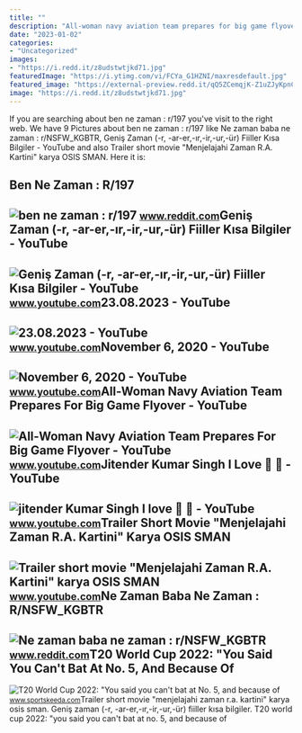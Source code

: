 ```yaml
---
title: ""
description: "All-woman navy aviation team prepares for big game flyover"
date: "2023-01-02"
categories:
- "Uncategorized"
images:
- "https://i.redd.it/z8udstwtjkd71.jpg"
featuredImage: "https://i.ytimg.com/vi/FCYa_G1HZNI/maxresdefault.jpg"
featured_image: "https://external-preview.redd.it/qQ5ZCemqjK-Z1uZJyKpnC6L_4_EiAnxaS8TDhBqOrGw.png?blur=40&amp;format=pjpg&amp;auto=webp&amp;s=5006208c517d71b7523a36fd29bc5763bd1cd959"
image: "https://i.redd.it/z8udstwtjkd71.jpg"
---
```


If you are searching about ben ne zaman : r/197 you've visit to the right web. We have 9 Pictures about ben ne zaman : r/197 like Ne zaman baba ne zaman : r/NSFW\_KGBTR, Geniş Zaman (-r, -ar-er,-ır,-ir,-ur,-ür) Fiiller Kısa Bilgiler - YouTube and also Trailer short movie "Menjelajahi Zaman R.A. Kartini" karya OSIS SMAN. Here it is:

Ben Ne Zaman : R/197
--------------------

 ![ben ne zaman : r/197](https://i.redd.it/z8udstwtjkd71.jpg) <small>www.reddit.com</small>Geniş Zaman (-r, -ar-er,-ır,-ir,-ur,-ür) Fiiller Kısa Bilgiler - YouTube
------------------------------------------------------------------------

 ![Geniş Zaman (-r, -ar-er,-ır,-ir,-ur,-ür) Fiiller Kısa Bilgiler - YouTube](https://i.ytimg.com/vi/PuJZ_gTspa0/maxresdefault.jpg) <small>www.youtube.com</small>23.08.2023 - YouTube
--------------------

 ![23.08.2023 - YouTube](https://i.ytimg.com/vi/we4x-OXpJP8/maxresdefault.jpg?sqp=-oaymwEmCIAKENAF8quKqQMa8AEB-AH6CYAC0AWKAgwIABABGGMgZSghMA8=&rs=AOn4CLDOJ8CPcVk9sTf46fcya_g4YSuZCw) <small>www.youtube.com</small>November 6, 2020 - YouTube
--------------------------

 ![November 6, 2020 - YouTube](https://i.ytimg.com/vi/uVX-6fcYA-g/maxres2.jpg?sqp=-oaymwEoCIAKENAF8quKqQMcGADwAQH4AYwCgALgA4oCDAgAEAEYOiBOKHIwDw==&rs=AOn4CLBnLR6jpCvC-Wxk1xx8VvEdEZsaRg) <small>www.youtube.com</small>All-Woman Navy Aviation Team Prepares For Big Game Flyover - YouTube
--------------------------------------------------------------------

 ![All-Woman Navy Aviation Team Prepares For Big Game Flyover - YouTube](https://i.ytimg.com/vi/FCYa_G1HZNI/maxresdefault.jpg) <small>www.youtube.com</small>Jitender Kumar Singh I Love 💛 ️🖤 - YouTube
------------------------------------------

 ![jitender Kumar Singh I love 💛 ️🖤 - YouTube](https://i.ytimg.com/vi/WJm2FcYa_G0/maxres2.jpg?sqp=-oaymwEoCIAKENAF8quKqQMcGADwAQH4Ac4FgAKACooCDAgAEAEYPSBlKGUwDw==&rs=AOn4CLBJ8uqXr05ZIeC9_ttquIwszOtA3Q) <small>www.youtube.com</small>Trailer Short Movie "Menjelajahi Zaman R.A. Kartini" Karya OSIS SMAN
--------------------------------------------------------------------

 ![Trailer short movie "Menjelajahi Zaman R.A. Kartini" karya OSIS SMAN](https://i.ytimg.com/vi/Ym7oRAJQAfA/maxresdefault.jpg) <small>www.youtube.com</small>Ne Zaman Baba Ne Zaman : R/NSFW\_KGBTR
--------------------------------------

 ![Ne zaman baba ne zaman : r/NSFW_KGBTR](https://external-preview.redd.it/qQ5ZCemqjK-Z1uZJyKpnC6L_4_EiAnxaS8TDhBqOrGw.png?blur=40&format=pjpg&auto=webp&s=5006208c517d71b7523a36fd29bc5763bd1cd959) <small>www.reddit.com</small>T20 World Cup 2022: "You Said You Can't Bat At No. 5, And Because Of
--------------------------------------------------------------------

 ![T20 World Cup 2022: "You said you can't bat at No. 5, and because of](https://staticg.sportskeeda.com/editor/2022/10/a3fbc-16671084933389-1920.jpg) <small>www.sportskeeda.com</small>Trailer short movie "menjelajahi zaman r.a. kartini" karya osis sman. Geniş zaman (-r, -ar-er,-ır,-ir,-ur,-ür) fiiller kısa bilgiler. T20 world cup 2022: "you said you can't bat at no. 5, and because of

